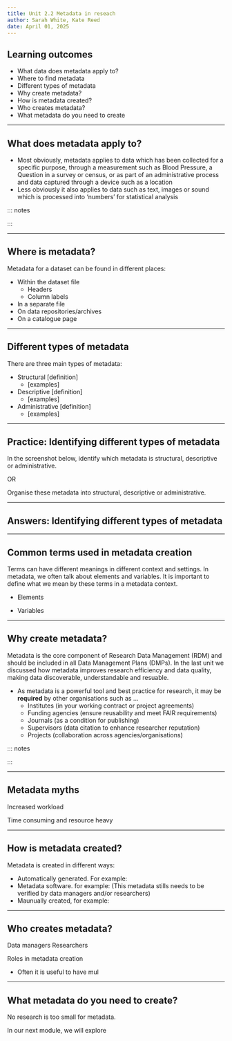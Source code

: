 ```yaml
---
title: Unit 2.2 Metadata in reseach
author: Sarah White, Kate Reed
date: April 01, 2025
---
```


## Learning outcomes

- What data does metadata apply to?
- Where to find metadata 
- Different types of metadata
- Why create metadata?
- How is metadata created?
- Who creates metadata?
- What metadata do you need to create

---


## What does metadata apply to?

- Most obviously, metadata applies to data which has been collected for a specific purpose, through a measurement such as Blood Pressure, a Question in a survey or census, or as part of an administrative process and data captured through a device such as a location
- Less obviously it also applies to data such as text, images or sound which is processed into ‘numbers’ for statistical analysis

::: notes

:::

----

## Where is metadata?

Metadata for a dataset can be found in different places:
- Within the dataset file
  - Headers
  - Column labels 
- In a separate file
- On data repositories/archives
- On a catalogue page

---

## Different types of metadata

There are three main types of metadata:

- Structural [definition]
  - [examples]
- Descriptive [definition]
  - [examples]
- Administrative [definition]
  - [examples]

---

## Practice: Identifying different types of metadata

In the screenshot below, identify which metadata is structural, descriptive or administrative.

OR

Organise these metadata into structural, descriptive or administrative.

---

## Answers: Identifying different types of metadata

---

## Common terms used in metadata creation

Terms can have different meanings in different context and settings. 
In metadata, we often talk about elements and variables. It is important to define what we mean by these terms in a metadata context.

- Elements

- Variables

---

## Why create metadata?

Metadata is the core component of Research Data Management (RDM) and should be included in all Data Management Plans (DMPs). 
In the last unit we discussed how metadata improves research efficiency and data quality, making data discoverable, understandable and resuable.

- As metadata is a powerful tool and best practice for research, it may be **required** by other organisations such as ...
  - Institutes (in your working contract or project agreements)
  - Funding agencies (ensure reusability and meet FAIR requirements)
  - Journals (as a condition for publishing)
  - Supervisors (data citation to enhance researcher reputation)
  - Projects (collaboration across agencies/organisations)
 

::: notes


:::

---

## Metadata myths

Increased workload

Time consuming and resource heavy


---

## How is metadata created?

Metadata is created in different ways:

- Automatically generated. For example:
- Metadata software. for example: (This metadata stills needs to be verified by data managers and/or researchers)
- Maunually created, for example:

---

## Who creates metadata?

Data managers
Researchers

Roles in metadata creation
- Often it is useful to have mul

---

## What metadata do you need to create?

No research is too small for metadata.

In our next module, we will explore
